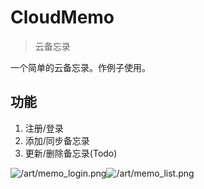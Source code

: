 # CloudMemo

> 云备忘录

一个简单的云备忘录。作例子使用。

## 功能

1. 注册/登录
1. 添加/同步备忘录
1. 更新/删除备忘录(Todo)

![/art/memo_login.png]()![/art/memo_list.png]()